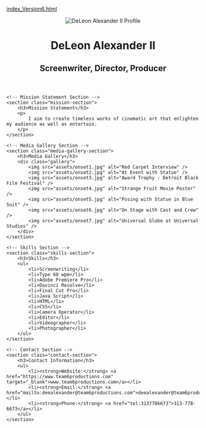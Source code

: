 [index_Version6.html](https://github.com/user-attachments/files/22435191/index_Version6.html)
<!DOCTYPE html>
<html lang="en">
<head>
    <meta charset="UTF-8">
    <meta name="viewport" content="width=device-width, initial-scale=1.0">
    <title>DeLeon Alexander II | Portfolio</title>
    <link rel="stylesheet" href="styles.css">
</head>
<body>
    <!-- Header Section -->
    <header class="header-section">
        <img src="assets/header-photo.jpg" alt="DeLeon Alexander II Profile" class="header-photo"/>
        <h1 class="name">DeLeon Alexander II</h1>
        <h2 class="titles">Screenwriter, Director, Producer</h2>
    </header>

    <!-- Mission Statement Section -->
    <section class="mission-section">
        <h3>Mission Statement</h3>
        <p>
            I aim to create timeless works of cinematic art that enlighten my audience as well as entertain.
        </p>
    </section>

    <!-- Media Gallery Section -->
    <section class="media-gallery-section">
        <h3>Media Gallery</h3>
        <div class="gallery">
            <img src="assets/onset1.jpg" alt="Red Carpet Interview" />
            <img src="assets/onset2.jpg" alt="At Event with Statue" />
            <img src="assets/onset3.jpg" alt="Award Trophy - Detroit Black Film Festival" />
            <img src="assets/onset4.jpg" alt="Strange Fruit Movie Poster" />
            <img src="assets/onset5.jpg" alt="Posing with Statue in Blue Suit" />
            <img src="assets/onset6.jpg" alt="On Stage with Cast and Crew" />
            <img src="assets/onset7.jpg" alt="Universal Globe at Universal Studios" />
        </div>
    </section>

    <!-- Skills Section -->
    <section class="skills-section">
        <h3>Skills</h3>
        <ul>
            <li>Screenwriting</li>
            <li>Type 60 wpm</li>
            <li>Adobe Premiere Pro</li>
            <li>Davinci Resolve</li>
            <li>Final Cut Pro</li>
            <li>Java Script</li>
            <li>HTML</li>
            <li>CSS</li>
            <li>Camera Operator</li>
            <li>Editor</li>
            <li>Videographer</li>
            <li>Photographer</li>
        </ul>
    </section>

    <!-- Contact Section -->
    <section class="contact-section">
        <h3>Contact Information</h3>
        <ul>
            <li><strong>Website:</strong> <a href="https://www.team6productions.com" target="_blank">www.team6productions.com</a></li>
            <li><strong>Email:</strong> <a href="mailto:deealexander@team6productions.com">deealexander@team6productions.com</a></li>
            <li><strong>Phone:</strong> <a href="tel:3137786673">313-778-6673</a></li>
        </ul>
    </section>
</body>
</html>
